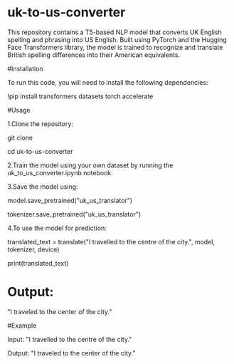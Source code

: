 # uk-to-us-converter
This repository contains a T5-based NLP model that converts UK English spelling and phrasing into US English. Built using PyTorch and the Hugging Face Transformers library, the model is trained to recognize and translate British spelling differences into their American equivalents.

#Installation

To run this code, you will need to install the following dependencies:

!pip install transformers datasets torch accelerate

#Usage

1.Clone the repository:

git clone <your-repo-url>

cd uk-to-us-converter

2.Train the model using your own dataset by running the uk_to_us_converter.ipynb notebook.

3.Save the model using:

model.save_pretrained("uk_us_translator")

tokenizer.save_pretrained("uk_us_translator")

4.To use the model for prediction:

translated_text = translate("I travelled to the centre of the city.", model, tokenizer, device)

print(translated_text)  
# Output: 
"I traveled to the center of the city."

#Example

Input: "I travelled to the centre of the city."

Output: "I traveled to the center of the city."
